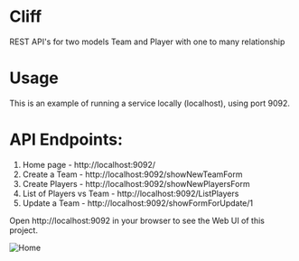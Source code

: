 # Cliff
REST API's for two models Team and Player with one to many relationship

# Usage
This is an example of running a service locally (localhost), using port 9092.

# API Endpoints:
1. Home page - http://localhost:9092/
2. Create a Team - http://localhost:9092/showNewTeamForm
3. Create Players - http://localhost:9092/showNewPlayersForm
4. List of Players vs Team - http://localhost:9092/ListPlayers
5. Update a Team - http://localhost:9092/showFormForUpdate/1


Open http://localhost:9092 in your browser to see the Web UI of this project.

![Home](https://user-images.githubusercontent.com/17452290/146025196-50ac3b9c-a6db-4b04-85d9-af9a9a905d60.PNG)
